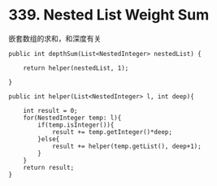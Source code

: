 # 339. Nested List Weight Sum

嵌套数组的求和，和深度有关

    public int depthSum(List<NestedInteger> nestedList) {
        
        return helper(nestedList, 1);
        
    }
    
    public int helper(List<NestedInteger> l, int deep){
        
        int result = 0;
        for(NestedInteger temp: l){
            if(temp.isInteger()){
                result += temp.getInteger()*deep;
            }else{
                result += helper(temp.getList(), deep+1);
            }
        }
        return result;
    }
